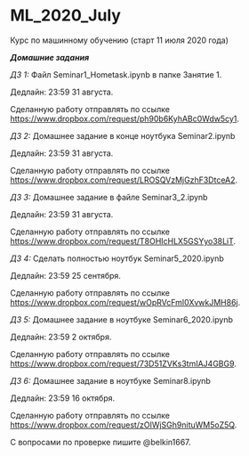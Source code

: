 # ML_2020_July
Курс по машинному обучению (старт 11 июля 2020 года)

***Домашние задания***

*ДЗ 1:* Файл Seminar1_Hometask.ipynb в папке Занятие 1. 

Дедлайн: 23:59 31 августа.

Сделанную работу отправлять по ссылке https://www.dropbox.com/request/ph90b6KyhABc0Wdw5cy1.



*ДЗ 2:* Домашнее задание в конце ноутбука Seminar2.ipynb

Дедлайн: 23:59 31 августа.

Сделанную работу отправлять по ссылке https://www.dropbox.com/request/LROSQVzMjGzhF3DtceA2.



*ДЗ 3:* Домашнее задание в файле Seminar3_2.ipynb

Дедлайн: 23:59 31 августа.

Сделанную работу отправлять по ссылке https://www.dropbox.com/request/T8OHIcHLX5GSYyo38LiT.


*ДЗ 4:* Сделать полностью ноутбук Seminar5_2020.ipynb

Дедлайн: 23:59 25 сентября.

Сделанную работу отправлять по ссылке https://www.dropbox.com/request/wOpRVcFmI0XvwkJMH86j.


*ДЗ 5:* Домашнее задание в ноутбуке Seminar6_2020.ipynb

Дедлайн: 23:59 2 октября.

Сделанную работу отправлять по ссылке https://www.dropbox.com/request/73D51ZVKs3tmIAJ4GBG9.


*ДЗ 6:* Домашнее задание в ноутбуке Seminar8.ipynb

Дедлайн: 23:59 16 октября.

Сделанную работу отправлять по ссылке https://www.dropbox.com/request/zOIWjSGh9nituWM5oZ5Q.


С вопросами по проверке пишите @belkin1667.

